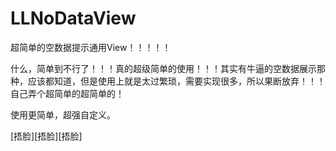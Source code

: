 # LLNoDataView
超简单的空数据提示通用View！！！！！

什么，简单到不行了！！！真的超级简单的使用！！！其实有牛逼的空数据展示那种，应该都知道，但是使用上就是太过繁琐，需要实现很多，所以果断放弃！！！自己弄个超简单的超简单的！

使用更简单，超强自定义。

[捂脸][捂脸][捂脸]

